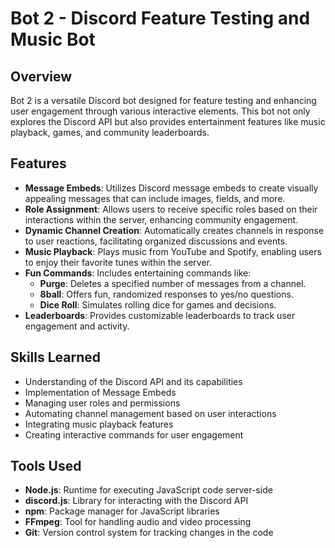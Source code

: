# Bot 2 - Discord Feature Testing and Music Bot

## Overview
Bot 2 is a versatile Discord bot designed for feature testing and enhancing user engagement through various interactive elements. This bot not only explores the Discord API but also provides entertainment features like music playback, games, and community leaderboards.

## Features
- **Message Embeds**: Utilizes Discord message embeds to create visually appealing messages that can include images, fields, and more.
- **Role Assignment**: Allows users to receive specific roles based on their interactions within the server, enhancing community engagement.
- **Dynamic Channel Creation**: Automatically creates channels in response to user reactions, facilitating organized discussions and events.
- **Music Playback**: Plays music from YouTube and Spotify, enabling users to enjoy their favorite tunes within the server.
- **Fun Commands**: Includes entertaining commands like:
  - **Purge**: Deletes a specified number of messages from a channel.
  - **8ball**: Offers fun, randomized responses to yes/no questions.
  - **Dice Roll**: Simulates rolling dice for games and decisions.
- **Leaderboards**: Provides customizable leaderboards to track user engagement and activity.

## Skills Learned
- Understanding of the Discord API and its capabilities
- Implementation of Message Embeds
- Managing user roles and permissions
- Automating channel management based on user interactions
- Integrating music playback features
- Creating interactive commands for user engagement

## Tools Used
- **Node.js**: Runtime for executing JavaScript code server-side
- **discord.js**: Library for interacting with the Discord API
- **npm**: Package manager for JavaScript libraries
- **FFmpeg**: Tool for handling audio and video processing
- **Git**: Version control system for tracking changes in the code
